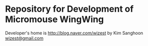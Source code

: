 # Repository for Development of Micromouse WingWing #

Developer's home is
http://blog.naver.com/wizest
by Kim Sanghoon
wizest@gmail.com